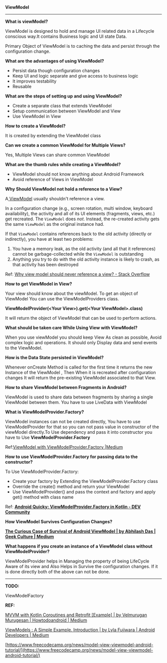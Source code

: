 <!-----



Conversion time: 0.65 seconds.


Using this Markdown file:

1. Paste this output into your source file.
2. See the notes and action items below regarding this conversion run.
3. Check the rendered output (headings, lists, code blocks, tables) for proper
   formatting and use a linkchecker before you publish this page.

Conversion notes:

* Docs to Markdown version 1.0β36
* Wed Jun 26 2024 09:07:50 GMT-0700 (PDT)
* Source doc: ViewModel
----->


**ViewModel**


---

**What is viewModel?**

ViewModel is designed to hold and manage UI related data in a Lifecycle conscious way.It contains Business logic and UI state Data.

Primary Object of ViewModel is to caching the data and persist through the configuration change.

**What are the advantages of using ViewModel?**



* Persist data though configuration changes
* Keep UI and logic separate and give access to business logic
* It improves testability 
* Reusable

**What are the steps of setting up and using ViewModel?**



* Create a separate class that extends ViewModel
* Setup communication between ViewModel and View
* Use ViewModel in View 

**How to create a ViewModel?**

It is created by extending the ViewModel class

**Can we create a common ViewModel for Multiple Views?**

Yes, Multiple Views can share common ViewModel

**What are the thumb rules while creating a ViewModel?**



* ViewModel should not know anything about Android Framework
* Avoid reference of Views in ViewModel

**Why Should  ViewModel not hold a reference to a View?**

A[ ViewModel](https://developer.android.com/reference/androidx/lifecycle/ViewModel) usually shouldn't reference a view.

In a configuration change (e.g., screen rotation, multi window, keyboard availability), the activity and all of its UI elements (fragments, views, etc.) get recreated. The `ViewModel` does _not_. Instead, the re-created activity gets the same `ViewModel` as the original instance had.

If that `ViewModel` contains references back to the old activity (directly or indirectly), you have at least two problems:



1. You have a memory leak, as the old activity (and all that it references) cannot be garbage-collected while the `ViewModel` is outstanding
2. Anything you try to do with the old activity instance is likely to crash, as that activity has been destroyed

Ref: [Why view model should never reference a view? - Stack Overflow](https://stackoverflow.com/questions/56692318/why-view-model-should-never-reference-a-view-is-it-only-the-design-like-socs)

**How to get ViewModel in View?**

Your view should know about the viewModel. To get an object of ViewModel You can use the ViewModelProviders class.

**ViewModelProvider(&lt;Your View>).get(&lt;Your ViewModel>.class)**

It will return the object of ViewModel that can be used to perform actions.

**What should be taken care While Using View with ViewModel?**

When you use viewModel you should keep View As clean as possible, Avoid complex logic and operations. It should only Display data and send events to the ViewModel.

**How is the Data State persisted in ViewModel?**

Whenever onCreate Method is called for the first time it returns the new Instance of the ViewModel , Then When it is recreated after configuration changes It will return the pre-existing ViewModel associated to that View.

**How to share ViewModel between Fragments in Android?**

ViewModel is used to share data between fragments by sharing a single ViewModel between them. You have to use LiveData with ViewModel

**What is ViewModelProvider.Factory?**

ViewModel instances can not be created directly, You have to use ViewModelProvider for that so you can not pass value in constructor of the viewModel directly.To Use dependency and pass it into constructor you have to Use **ViewModelProvider.Factory**

Ref:[ViewModel with ViewModelProvider.Factory |Medium](https://medium.com/koderlabs/viewmodel-with-viewmodelprovider-factory-the-creator-of-viewmodel-8fabfec1aa4f)

**How to use ViewModelProvider.Factory for passing data to the constructor?**

To Use ViewModelProvider.Factory:



* Create your factory by Extending the ViewModelProvider.Factory class
* Override the create() method and return your ViewModel 
* Use ViewModelProvider() and pass the context and factory and apply get() method with class name

Ref: **[Android Quicky: ViewModelProvider.Factory in Kotlin - DEV Community](https://dev.to/theplebdev/android-quicky-viewmodelproviderfactory-in-kotlin-191a)**

**How ViewModel Survives Configuration Changes?**

**[The Curious Case of Survival of Android ViewModel | by Abhilash Das | Geek Culture | Medium](https://medium.com/geekculture/the-curious-case-of-survival-of-viewmodel-afe074992fbc)**

**What happens if you create an instance of a ViewModel class without ViewModelProvider?**

ViewModelProvider helps in Managing the property of being LifeCycle Aware of its view and Also Helps in Survive the configuration changes. If it is done directly both of the above can not be done.


---

**TODO:**

ViewModelFactory

**REF:**

[MVVM with Kotlin Coroutines and Retrofit [Example] | by Velmurugan Murugesan | Howtodoandroid | Medium](https://medium.com/android-beginners/mvvm-with-kotlin-coroutines-and-retrofit-example-d3f5f3b09050)

[ViewModels : A Simple Example. Introduction | by Lyla Fujiwara | Android Developers | Medium](https://medium.com/androiddevelopers/viewmodels-a-simple-example-ed5ac416317e)

[https://www.freecodecamp.org/news/model-view-viewmodel-android-tutorial/](https://www.freecodecamp.org/news/model-view-viewmodel-android-tutorial/)
